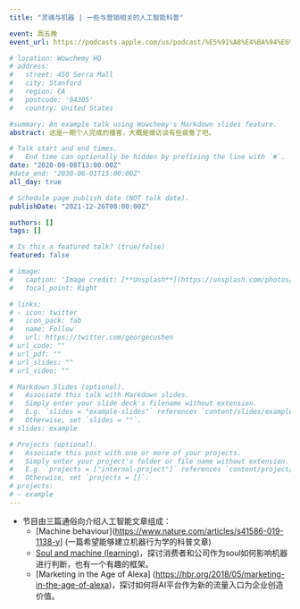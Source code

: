 ```yaml
---
title: "灵魂与机器 | 一些与营销相关的人工智能科普"

event: 周五晚
event_url: https://podcasts.apple.com/us/podcast/%E5%91%A8%E4%BA%94%E6%99%9A-friday-night/id1530400989

# location: Wowchemy HQ
# address:
#   street: 450 Serra Mall
#   city: Stanford
#   region: CA
#   postcode: '94305'
#   country: United States

#summary: An example talk using Wowchemy's Markdown slides feature.
abstract: 这是一期个人完成的播客，大概是做访谈有些疲惫了吧。

# Talk start and end times.
#   End time can optionally be hidden by prefixing the line with `#`.
date: "2020-09-08T13:00:00Z"
#date_end: "2030-06-01T15:00:00Z"
all_day: true

# Schedule page publish date (NOT talk date).
publishDate: "2021-12-26T00:00:00Z"

authors: []
tags: []

# Is this a featured talk? (true/false)
featured: false

# image:
#   caption: 'Image credit: [**Unsplash**](https://unsplash.com/photos/bzdhc5b3Bxs)'
#   focal_point: Right

# links:
# - icon: twitter
#   icon_pack: fab
#   name: Follow
#   url: https://twitter.com/georgecushen
# url_code: ""
# url_pdf: ""
# url_slides: ""
# url_video: ""

# Markdown Slides (optional).
#   Associate this talk with Markdown slides.
#   Simply enter your slide deck's filename without extension.
#   E.g. `slides = "example-slides"` references `content/slides/example-slides.md`.
#   Otherwise, set `slides = ""`.
# slides: example

# Projects (optional).
#   Associate this post with one or more of your projects.
#   Simply enter your project's folder or file name without extension.
#   E.g. `projects = ["internal-project"]` references `content/project/deep-learning/index.md`.
#   Otherwise, set `projects = []`.
# projects:
# - example
---
```


- 节目由三篇通俗向介绍人工智能文章组成：
  - [Machine behaviour](https://www.nature.com/articles/s41586-019-1138-y] (一篇希望能够建立机器行为学的科普文章)
  - [Soul and machine (learning)](https://www.hbs.edu/faculty/Publication%20Files/20-036_4f5b2ef5-d38e-454f-8e78-f5dc27c34b1e.pdf)，探讨消费者和公司作为soul如何影响机器进行判断，也有一个有趣的框架。
  - [Marketing in the Age of Alexa] (https://hbr.org/2018/05/marketing-in-the-age-of-alexa)，探讨如何将AI平台作为新的流量入口为企业创造价值。
  